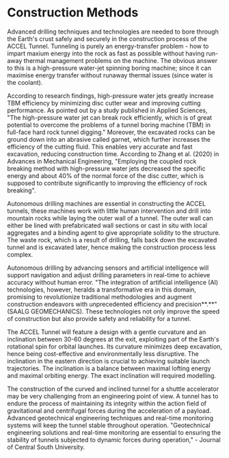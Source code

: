 # Construction Methods

Advanced drilling techniques and technologies are needed to bore through the Earth's crust safely and securely in the construction process of the ACCEL Tunnel. Tunneling is purely an energy-transfer problem - how to impart maxium energy into the rock as fast as possible without having run-away thermal management problems on the machine. The obvious answer to this is a high-pressure water-jet spinning boring machine; since it can maximise energy transfer without runaway thermal issues (since water is the coolant).&#x20;

According to research findings, high-pressure water jets greatly increase TBM efficiency by minimizing disc cutter wear and improving cutting performance. As pointed out by a study published in Applied Sciences, "The high-pressure water jet can break rock efficiently, which is of great potential to overcome the problems of a tunnel boring machine (TBM) in full-face hard rock tunnel digging." Moreover, the excavated rocks can be ground down into an abrasive called garnet, which further increases the efficiency of the cutting fluid. This enables very accurate and fast excavation, reducing construction time. According to Zhang et al. (2020) in Advances in Mechanical Engineering, "Employing the coupled rock breaking method with high-pressure water jets decreased the specific energy and about 40% of the normal force of the disc cutter, which is supposed to contribute significantly to improving the efficiency of rock breaking"​.

Autonomous drilling machines are essential in constructing the ACCEL tunnels, these machines work with little human intervention and drill into mountain rocks while laying the outer wall of a tunnel. The outer wall can either be lined with prefabricated wall sections or cast in situ with local aggregates and a binding agent to give appropriate solidity to the structure. The waste rock, which is a result of drilling, falls back down the excavated tunnel and is excavated later, hence making the construction process less complex.

Autonomous drilling by advancing sensors and artificial intelligence will support navigation and adjust drilling parameters in real-time to achieve accuracy without human error. "The integration of artificial intelligence (AI) technologies, however, heralds a transformative era in this domain, promising to revolutionize traditional methodologies and augment construction endeavors with unprecedented efficiency and precision**.**"  ​(SAALG GEOMECHANICS)​. These technologies not only improve the speed of construction but also provide safety and reliability for a tunnel.

The ACCEL Tunnel will feature a design with a gentle curvature and an inclination between 30-60 degrees at the exit, exploiting part of the Earth's rotational spin for orbital launches. Its curvature minimizes deep excavation, hence being cost-effective and environmentally less disruptive. The inclination in the eastern direction is crucial to achieving suitable launch trajectories. The inclination is a balance between maximal lofting energy and maximal orbiting energy. The exact inclination will required modelling.&#x20;

The construction of the curved and inclined tunnel for a shuttle accelerator may be very challenging from an engineering point of view. A tunnel has to endure the process of maintaining its integrity within the action field of gravitational and centrifugal forces during the acceleration of a payload. Advanced geotechnical engineering techniques and real-time monitoring systems will keep the tunnel stable throughout operation. "Geotechnical engineering solutions and real-time monitoring are essential to ensuring the stability of tunnels subjected to dynamic forces during operation," - Journal of Central South University.

